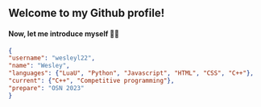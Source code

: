 ## Welcome to my Github profile!

#### Now, let me introduce myself 👀👀

```json
{
"username": "wesleyl22",
"name": "Wesley",
"languages": {"LuaU", "Python", "Javascript", "HTML", "CSS", "C++"},
"current": {"C++", "Competitive programming"},
"prepare": "OSN 2023"
}
